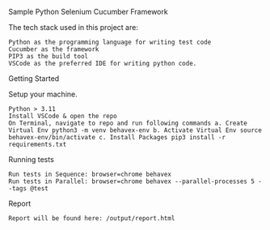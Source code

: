 Sample Python Selenium Cucumber Framework

The tech stack used in this project are:

    Python as the programming language for writing test code
    Cucumber as the framework
    PIP3 as the build tool
    VSCode as the preferred IDE for writing python code.

Getting Started

Setup your machine.

    Python > 3.11
    Install VSCode & open the repo
    On Terminal, navigate to repo and run following commands a. Create Virtual Env python3 -m venv behavex-env b. Activate Virtual Env source behavex-env/bin/activate c. Install Packages pip3 install -r requirements.txt

Running tests

    Run tests in Sequence: browser=chrome behavex
    Run tests in Parallel: browser=chrome behavex --parallel-processes 5 --tags @test

Report

    Report will be found here: /output/report.html

